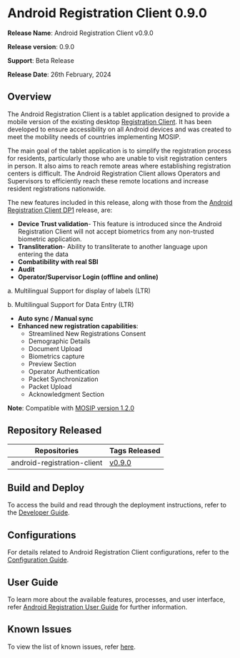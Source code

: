 # Android Registration Client 0.9.0

**Release Name**: Android Registration Client v0.9.0

**Release version**: 0.9.0

**Support**: Beta Release

**Release Date**: 26th February, 2024

## Overview

The Android Registration Client is a tablet application designed to provide a mobile version of the existing desktop [Registration Client](https://docs.mosip.io/1.2.0/modules/registration-client). It has been developed to ensure accessibility on all Android devices and was created to meet the mobility needs of countries implementing MOSIP.

The main goal of the tablet application is to simplify the registration process for residents, particularly those who are unable to visit registration centers in person. It also aims to reach remote areas where establishing registration centers is difficult. The Android Registration Client allows Operators and Supervisors to efficiently reach these remote locations and increase resident registrations nationwide.

The new features included in this release, along with those from the [Android Registration Client DP1](https://docs.mosip.io/1.2.0/releases/release-notes-android-reg-client-dp1) release, are:

* **Device Trust validation**- This feature is introduced since the Android Registration Client will not accept biometrics from any non-trusted biometric application.
* **Transliteration**- Ability to transliterate to another language upon entering the data
* **Combatibility with real SBI**
* **Audit**
* **Operator/Supervisor Login (offline and online)**

a. Multilingual Support for display of labels (LTR)

b. Multilingual Support for Data Entry (LTR)

* **Auto sync / Manual sync**
* **Enhanced new registration capabilities**:
  * Streamlined New Registrations Consent
  * Demographic Details
  * Document Upload
  * Biometrics capture
  * Preview Section
  * Operator Authentication
  * Packet Synchronization
  * Packet Upload
  * Acknowledgment Section

**Note**: Compatible with [MOSIP version 1.2.0](../release-notes/)

## Repository Released

| **Repositories**            | **Tags Released**                                                          |
| --------------------------- | -------------------------------------------------------------------------- |
| android-registration-client | [v0.9.0](https://github.com/mosip/android-registration-client/tree/v0.9.0) |

## Build and Deploy

To access the build and read through the deployment instructions, refer to the [Developer Guide](https://docs.mosip.io/1.2.0/modules/android-registration-client/android-registration-client-developer-guide).

## Configurations

For details related to Android Registration Client configurations, refer to the [Configuration Guide](https://docs.mosip.io/1.2.0/modules/android-registration-client/android-registration-client-configuration).

## User Guide

To learn more about the available features, processes, and user interface, refer [Android Registration User Guide](../../../id-lifecycle-management/identity-issuance/android-registration-client/test/android-registration-client-user-guide.md) for further information.

## Known Issues

To view the list of known issues, refer [here](https://mosip.atlassian.net/browse/RCF-489?jql=parent%3DRCF-31%20and%20labels%3DRCF_Known_Bug_0.9.0).
